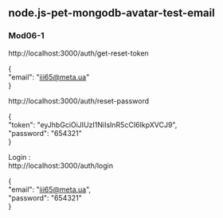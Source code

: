 ## node.js-pet-mongodb-avatar-test-email

### Mod06-1 

http://localhost:3000/auth/get-reset-token 

{  
    "email": "iii65@meta.ua"  
}  
  
http://localhost:3000/auth/reset-password  

  
{  
    "token": "eyJhbGciOiJIUzI1NiIsInR5cCI6IkpXVCJ9",  
    "password": "654321"   
}

Login :  
http://localhost:3000/auth/login  
  
{  
    "email": "iii65@meta.ua",  
    "password": "654321"   
}   